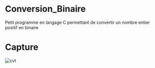 # Conversion_Binaire
Petit programme en langage C permettant de convertir un nombre entier positif en binaire 

# Capture 

![cvt](https://user-images.githubusercontent.com/73799452/99238035-85333e00-27f9-11eb-90a1-33abceaa3764.PNG)
